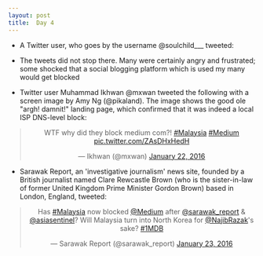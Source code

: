```yaml
---
layout: post
title:  Day 4
---
```


- A Twitter user, who goes by the username @soulchild___ tweeted: 

 

- The tweets did not stop there. Many were certainly angry and frustrated; some shocked that a social blogging platform which is used my many would get blocked
- Twitter user Muhammad Ikhwan @mxwan tweeted the following with a screen image by Amy Ng (@pikaland). The image shows the good ole "argh! damnit!" landing page, which confirmed that it was indeed a local ISP DNS-level block: 

<center>
<blockquote class="twitter-tweet" lang="en"><p lang="en" dir="ltr">WTF why did they block medium com?! <a href="https://twitter.com/hashtag/Malaysia?src=hash">#Malaysia</a> <a href="https://twitter.com/hashtag/Medium?src=hash">#Medium</a> <a href="https://t.co/ZAsDHxHedH">pic.twitter.com/ZAsDHxHedH</a></p>&mdash; Ikhwan (@mxwan) <a href="https://twitter.com/mxwan/status/690664172007206912">January 22, 2016</a></blockquote>
</center>

- Sarawak Report, an 'investigative journalism' news site, founded by a British journalist named Clare Rewcastle Brown (who is the sister-in-law of former United Kingdom Prime Minister Gordon Brown) based in London, England, tweeted:

<center>
<blockquote class="twitter-tweet" lang="en"><p lang="en" dir="ltr">Has <a href="https://twitter.com/hashtag/Malaysia?src=hash">#Malaysia</a> now blocked <a href="https://twitter.com/Medium">@Medium</a> after <a href="https://twitter.com/sarawak_report">@sarawak_report</a> &amp; <a href="https://twitter.com/asiasentinel">@asiasentinel</a>? Will Malaysia turn into North Korea for <a href="https://twitter.com/NajibRazak">@NajibRazak</a>&#39;s sake? <a href="https://twitter.com/hashtag/1MDB?src=hash">#1MDB</a></p>&mdash; Sarawak Report (@sarawak_report) <a href="https://twitter.com/sarawak_report/status/690809153527377921">January 23, 2016</a></blockquote>
</center>